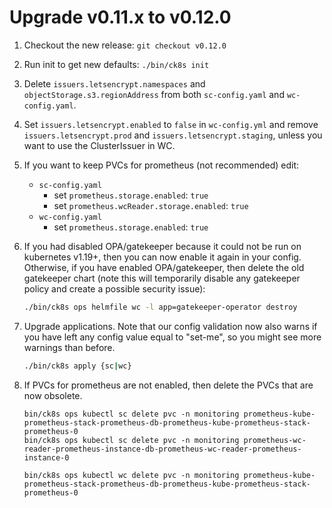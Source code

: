 # Upgrade v0.11.x to v0.12.0

1. Checkout the new release: `git checkout v0.12.0`

1. Run init to get new defaults: `./bin/ck8s init`

1. Delete `issuers.letsencrypt.namespaces` and `objectStorage.s3.regionAddress` from both `sc-config.yaml` and `wc-config.yaml`.

1. Set `issuers.letsencrypt.enabled` to `false` in `wc-config.yml` and remove `issuers.letsencrypt.prod` and `issuers.letsencrypt.staging`, unless you want to use the ClusterIssuer in WC.

1. If you want to keep PVCs for prometheus (not recommended) edit:

    * `sc-config.yaml`
      * set `prometheus.storage.enabled`: `true`
      * set `prometheus.wcReader.storage.enabled`: `true`
    * `wc-config.yaml`
      * set `prometheus.storage.enabled`: `true`

1. If you had disabled OPA/gatekeeper because it could not be run on kubernetes v1.19+, then you can now enable it again in your config.
  Otherwise, if you have enabled OPA/gatekeeper, then delete the old gatekeeper chart (note this will temporarily disable any gatekeeper policy and create a possible security issue):
    ```bash
    ./bin/ck8s ops helmfile wc -l app=gatekeeper-operator destroy
    ```

1. Upgrade applications. Note that our config validation now also warns if you have left any config value equal to "set-me", so you might see more warnings than before.
    ```bash
    ./bin/ck8s apply {sc|wc}
    ```

1. If PVCs for prometheus are not enabled, then delete the PVCs that are now obsolete.

    ```ShellSession
    bin/ck8s ops kubectl sc delete pvc -n monitoring prometheus-kube-prometheus-stack-prometheus-db-prometheus-kube-prometheus-stack-prometheus-0
    bin/ck8s ops kubectl sc delete pvc -n monitoring prometheus-wc-reader-prometheus-instance-db-prometheus-wc-reader-prometheus-instance-0

    bin/ck8s ops kubectl wc delete pvc -n monitoring prometheus-kube-prometheus-stack-prometheus-db-prometheus-kube-prometheus-stack-prometheus-0
    ```
